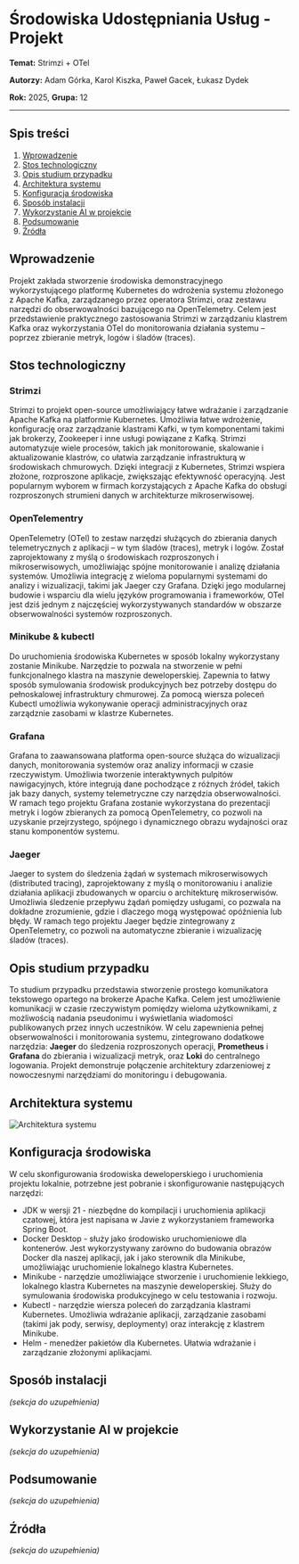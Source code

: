 # Środowiska Udostępniania Usług - Projekt

**Temat:** Strimzi + OTel

**Autorzy:** Adam Górka, Karol Kiszka, Paweł Gacek, Łukasz Dydek  

**Rok:** 2025, **Grupa:** 12

---

## Spis treści

1. [Wprowadzenie](#wprowadzenie)
2. [Stos technologiczny](#stos-technologiczny)
3. [Opis studium przypadku](#opis-studium-przypadku)
4. [Architektura systemu](#architektura-systemu)
5. [Konfiguracja środowiska](#konfiguracja-środowiska)
6. [Sposób instalacji](#sposób-instalacji)
7. [Wykorzystanie AI w projekcie](#wykorzystanie-ai-w-projekcie)
8. [Podsumowanie](#podsumowanie)
9. [Źródła](#źródła)

## Wprowadzenie

Projekt zakłada stworzenie środowiska demonstracyjnego wykorzystującego platformę Kubernetes do wdrożenia systemu złożonego z Apache Kafka, zarządzanego przez operatora Strimzi, oraz zestawu narzędzi do obserwowalności bazującego na OpenTelemetry. Celem jest przedstawienie praktycznego zastosowania Strimzi w zarządzaniu klastrem Kafka oraz wykorzystania OTel do monitorowania działania systemu – poprzez zbieranie metryk, logów i śladów (traces).

## Stos technologiczny

### Strimzi
Strimzi to projekt open-source umożliwiający łatwe wdrażanie i zarządzanie Apache Kafka na platformie Kubernetes. 
Umożliwia łatwe wdrożenie, konfigurację oraz zarządzanie klastrami Kafki, w tym komponentami takimi jak brokerzy, 
Zookeeper i inne usługi powiązane z Kafką. Strimzi automatyzuje wiele procesów, takich jak monitorowanie, skalowanie i aktualizowanie klastrów, 
co ułatwia zarządzanie infrastrukturą w środowiskach chmurowych. Dzięki integracji z Kubernetes, 
Strimzi wspiera złożone, rozproszone aplikacje, zwiększając efektywność operacyjną. 
Jest popularnym wyborem w firmach korzystających z Apache Kafka do obsługi rozproszonych strumieni danych w architekturze mikroserwisowej.

### OpenTelementry
OpenTelemetry (OTel) to zestaw narzędzi służących do zbierania danych telemetrycznych z aplikacji – w tym śladów (traces), metryk i logów.
Został zaprojektowany z myślą o środowiskach rozproszonych i mikroserwisowych, 
umożliwiając spójne monitorowanie i analizę działania systemów.
Umożliwia integrację z wieloma popularnymi systemami do analizy i wizualizacji, takimi jak Jaeger czy Grafana.
Dzięki jego modularnej budowie i wsparciu dla wielu języków programowania i frameworków, OTel jest dziś jednym z najczęściej wykorzystywanych standardów w obszarze obserwowalności systemów rozproszonych.

### Minikube & kubectl
Do uruchomienia środowiska Kubernetes w sposób lokalny wykorzystany zostanie Minikube.
Narzędzie to pozwala na stworzenie w pełni funkcjonalnego klastra na maszynie deweloperskiej.
Zapewnia to łatwy sposób symulowania środowisk produkcyjnych bez potrzeby dostępu do pełnoskalowej infrastruktury chmurowej.
Za pomocą wiersza poleceń Kubectl umożliwia wykonywanie operacji administracyjnych oraz zarządznie zasobami w klastrze Kubernetes. 

### Grafana
Grafana to zaawansowana platforma open-source służąca do wizualizacji danych, monitorowania systemów oraz analizy informacji w czasie rzeczywistym. 
Umożliwia tworzenie interaktywnych pulpitów nawigacyjnych, które integrują dane pochodzące z różnych źródeł, takich jak bazy danych, systemy telemetryczne czy narzędzia obserwowalności. 
W ramach tego projektu Grafana zostanie wykorzystana do prezentacji metryk i logów zbieranych za pomocą OpenTelemetry, 
co pozwoli na uzyskanie przejrzystego, spójnego i dynamicznego obrazu wydajności oraz stanu komponentów systemu.

### Jaeger
Jaeger to system do śledzenia żądań w systemach mikroserwisowych (distributed tracing), 
zaprojektowany z myślą o monitorowaniu i analizie działania aplikacji zbudowanych w oparciu o architekturę mikroserwisów. 
Umożliwia śledzenie przepływu żądań pomiędzy usługami, co pozwala na dokładne zrozumienie, gdzie i dlaczego mogą występować opóźnienia lub błędy. 
W ramach tego projektu Jaeger będzie zintegrowany z OpenTelemetry, co pozwoli na automatyczne zbieranie i wizualizację śladów (traces).

## Opis studium przypadku

To studium przypadku przedstawia stworzenie prostego komunikatora tekstowego opartego na brokerze Apache Kafka. Celem jest umożliwienie komunikacji w czasie rzeczywistym pomiędzy wieloma użytkownikami, z możliwością nadania pseudonimu i wyświetlania wiadomości publikowanych przez innych uczestników. W celu zapewnienia pełnej obserwowalności i monitorowania systemu, zintegrowano dodatkowe narzędzia: **Jaeger** do śledzenia rozproszonych operacji, **Prometheus** i **Grafana** do zbierania i wizualizacji metryk, oraz **Loki** do centralnego logowania. Projekt demonstruje połączenie architektury zdarzeniowej z nowoczesnymi narzędziami do monitoringu i debugowania.

## Architektura systemu

![Architektura systemu](https://github.com/user-attachments/assets/62601da8-a899-41cd-91d0-8dc0a5ec1f66)

## Konfiguracja środowiska

W celu skonfigurowania środowiska deweloperskiego i uruchomienia projektu lokalnie, potrzebne jest pobranie i skonfigurowanie następujących narzędzi:

- JDK w wersji 21 -  niezbędne do kompilacji i uruchomienia aplikacji czatowej, która jest napisana w Javie z wykorzystaniem frameworka Spring Boot.
- Docker Desktop - służy jako środowisko uruchomieniowe dla kontenerów. Jest wykorzystywany zarówno do budowania obrazów Docker dla naszej aplikacji, jak i jako sterownik dla Minikube, umożliwiając uruchomienie lokalnego klastra Kubernetes.
- Minikube - narzędzie umożliwiające stworzenie i uruchomienie lekkiego, lokalnego klastra Kubernetes na maszynie deweloperskiej. Służy do symulowania środowiska produkcyjnego w celu testowania i rozwoju.
- Kubectl - narzędzie wiersza poleceń do zarządzania klastrami Kubernetes. Umożliwia wdrażanie aplikacji, zarządzanie zasobami (takimi jak pody, serwisy, deploymenty) oraz interakcję z klastrem Minikube.
- Helm - menedżer pakietów dla Kubernetes. Ułatwia wdrażanie i zarządzanie złożonymi aplikacjami.


## Sposób instalacji

*(sekcja do uzupełnienia)*

## Wykorzystanie AI w projekcie


*(sekcja do uzupełnienia)*

## Podsumowanie

*(sekcja do uzupełnienia)*

## Źródła

*(sekcja do uzupełnienia)*
